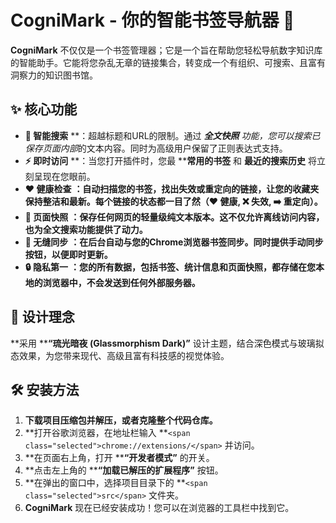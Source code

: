 # CogniMark - 你的智能书签导航器 🚀

**CogniMark** 不仅仅是一个书签管理器；它是一个旨在帮助您轻松导航数字知识库的智能助手。它能将您杂乱无章的链接集合，转变成一个有组织、可搜索、且富有洞察力的知识图书馆。

## ✨ 核心功能

* **🧠 智能搜索** **：超越标题和URL的限制。通过 ****全文快照** 功能，您可以搜索已保存页面*内部*的文本内容。同时为高级用户保留了正则表达式支持。
* **⚡ 即时访问** **：当您打开插件时，您最 ****常用的书签** 和 **最近的搜索历史** 将立刻呈现在您眼前。
* **❤️ 健康检查** **：自动扫描您的书签，找出失效或重定向的链接，让您的收藏夹保持整洁和最新。每个链接的状态都一目了然（❤️ 健康, ❌ 失效, ➡️ 重定向）。**
* **📸 页面快照** **：保存任何网页的轻量级纯文本版本。这不仅允许离线访问内容，也为全文搜索功能提供了动力。**
* **🔄 无缝同步** **：在后台自动与您的Chrome浏览器书签同步。同时提供手动同步按钮，以便即时更新。**
* **🔒 隐私第一** **：您的所有数据，包括书签、统计信息和页面快照，都存储在您本地的浏览器中，不会发送到任何外部服务器。**

## 🎨 设计理念

**采用 ****“琉光暗夜 (Glassmorphism Dark)”** 设计主题，结合深色模式与玻璃拟态效果，为您带来现代、高级且富有科技感的视觉体验。

## 🛠️ 安装方法

1. **下载项目压缩包并解压，或者克隆整个代码仓库。**
2. **打开谷歌浏览器，在地址栏输入 **`<span class="selected">chrome://extensions/</span>` 并访问。
3. **在页面右上角，打开 ****“开发者模式”** 的开关。
4. **点击左上角的 ****“加载已解压的扩展程序”** 按钮。
5. **在弹出的窗口中，选择项目目录下的 **`<span class="selected">src</span>` 文件夹。
6. **CogniMark** 现在已经安装成功！您可以在浏览器的工具栏中找到它。
